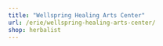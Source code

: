 ```yaml
---
title: "Wellspring Healing Arts Center"
url: /erie/wellspring-healing-arts-center/
shop: herbalist
---
```

